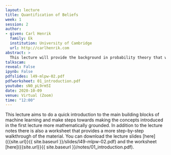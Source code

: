 ```yaml
---
layout: lecture
title: Quantification of Beliefs
week: 1
session: 2
author:
- given: Carl Henrik
  family: Ek
  institution: University of Cambridge
  url: http://carlhenrik.com
abstract: >
  This lecture will provide the background in probability theory that we will make use of during the coming weeks. For many of you this will be things that you have seen before but we will try to provide a slightly different semantic to the purely mathematical concepts that we will use throughout the course.
talkscam:
reveal: False
ipynb: False
pdfslides: l49-mlpw-02.pdf
pdfworksheet: 01_introduction.pdf
youtube: sN0_pL9rm5I
date: 2020-10-09
venue: Virtual (Zoom)
time: "12:00"
---
```


This lecture aims to do a quick introduction to the main building blocks of machine learning and make steps towards making the concepts introduced in the first lecture more mathematically grounded. In addition to the lecture notes there is also a worksheet that provides a more step-by-step walkthrough of the material. You can download the lecture slides [here]({{site.url}}{{ site.baseurl }}/slides/l49-mlpw-02.pdf) and the worksheet [here]({{site.url}}{{ site.baseurl }}/notes/01_introduction.pdf).

